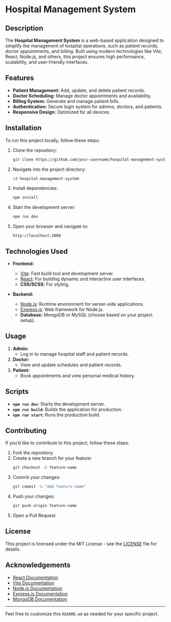 # Hospital Management System

## Description
The **Hospital Management System** is a web-based application designed to simplify the management of hospital operations, such as patient records, doctor appointments, and billing. Built using modern technologies like Vite, React, Node.js, and others, this project ensures high performance, scalability, and user-friendly interfaces.

## Features
- **Patient Management:** Add, update, and delete patient records.
- **Doctor Scheduling:** Manage doctor appointments and availability.
- **Billing System:** Generate and manage patient bills.
- **Authentication:** Secure login system for admins, doctors, and patients.
- **Responsive Design:** Optimized for all devices.

## Installation

To run this project locally, follow these steps:

1. Clone the repository:
   ```bash
   git clone https://github.com/your-username/hospital-management-system.git
   ```

2. Navigate into the project directory:
   ```bash
   cd hospital-management-system
   ```

3. Install dependencies:
   ```bash
   npm install
   ```

4. Start the development server:
   ```bash
   npm run dev
   ```

5. Open your browser and navigate to:
   ```
   http://localhost:3000
   ```

## Technologies Used
- **Frontend:**
  - [Vite](https://vitejs.dev/): Fast build tool and development server.
  - [React](https://reactjs.org/): For building dynamic and interactive user interfaces.
  - **CSS/SCSS:** For styling.

- **Backend:**
  - [Node.js](https://nodejs.org/): Runtime environment for server-side applications.
  - [Express.js](https://expressjs.com/): Web framework for Node.js.
  - **Database:** MongoDB or MySQL (choose based on your project setup).

## Usage
1. **Admin:**
   - Log in to manage hospital staff and patient records.
2. **Doctor:**
   - View and update schedules and patient records.
3. **Patient:**
   - Book appointments and view personal medical history.

## Scripts
- **`npm run dev`**: Starts the development server.
- **`npm run build`**: Builds the application for production.
- **`npm run start`**: Runs the production build.

## Contributing
If you’d like to contribute to this project, follow these steps:

1. Fork the repository.
2. Create a new branch for your feature:
   ```bash
   git checkout -b feature-name
   ```
3. Commit your changes:
   ```bash
   git commit -m "Add feature-name"
   ```
4. Push your changes:
   ```bash
   git push origin feature-name
   ```
5. Open a Pull Request.

## License
This project is licensed under the MIT License - see the [LICENSE](LICENSE) file for details.

## Acknowledgements
- [React Documentation](https://reactjs.org/docs/)
- [Vite Documentation](https://vitejs.dev/guide/)
- [Node.js Documentation](https://nodejs.org/en/docs/)
- [Express.js Documentation](https://expressjs.com/)
- [MongoDB Documentation](https://www.mongodb.com/docs/)

---

Feel free to customize this `README.md` as needed for your specific project.

